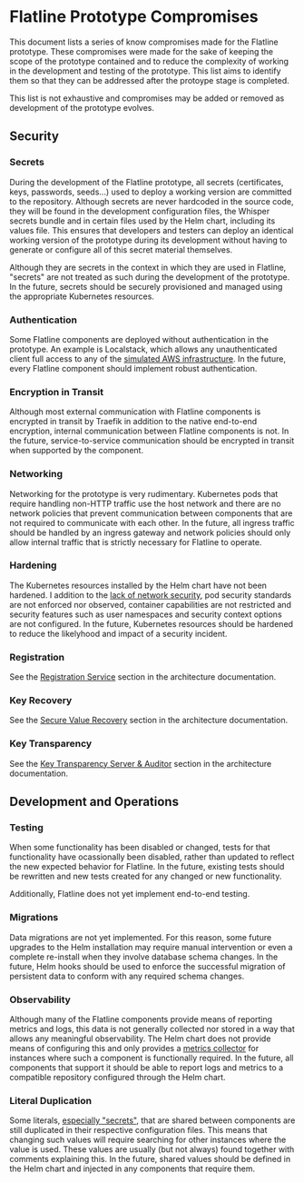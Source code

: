 # Flatline Prototype Compromises

This document lists a series of know compromises made for the Flatline prototype. These compromises were made for the sake of keeping the scope of the prototype contained and to reduce the complexity of working in the development and testing of the prototype. This list aims to identify them so that they can be addressed after the protoype stage is completed.

This list is not exhaustive and compromises may be added or removed as development of the prototype evolves.

## Security

### Secrets

During the development of the Flatline prototype, all secrets (certificates, keys, passwords, seeds...) used to deploy a working version are committed to the repository. Although secrets are never hardcoded in the source code, they will be found in the development configuration files, the Whisper secrets bundle and in certain files used by the Helm chart, including its values file. This ensures that developers and testers can deploy an identical working version of the prototype during its development without having to generate or configure all of this secret material themselves.

Although they are secrets in the context in which they are used in Flatline, "secrets" are not treated as such during the development of the prototype. In the future, secrets should be securely provisioned and managed using the appropriate Kubernetes resources.

### Authentication

Some Flatline components are deployed without authentication in the prototype. An example is Localstack, which allows any unauthenticated client full access to any of the [simulated AWS infrastructure](architecture.md#localstack). In the future, every Flatline component should implement robust authentication.

### Encryption in Transit

Although most external communication with Flatline components is encrypted in transit by Traefik in addition to the native end-to-end encryption, internal communication between Flatline components is not. In the future, service-to-service communication should be encrypted in transit when supported by the component.

### Networking

Networking for the prototype is very rudimentary. Kubernetes pods that require handling non-HTTP traffic use the host network and there are no network policies that prevent communication between components that are not required to communicate with each other. In the future, all ingress traffic should be handled by an ingress gateway and network policies should only allow internal traffic that is strictly necessary for Flatline to operate.

### Hardening

The Kubernetes resources installed by the Helm chart have not been hardened. I addition to the [lack of network security](#networking), pod security standards are not enforced nor observed, container capabilities are not restricted and security features such as user namespaces and security context options are not configured. In the future, Kubernetes resources should be hardened to reduce the likelyhood and impact of a security incident.

### Registration

See the [Registration Service](architecture.md#registration-service) section in the architecture documentation.

### Key Recovery

See the [Secure Value Recovery](architecture.md#secure-value-recovery) section in the architecture documentation.

### Key Transparency

See the [Key Transparency Server & Auditor](architecture.md#key-transparency-server--auditor) section in the architecture documentation.

## Development and Operations

### Testing

When some functionality has been disabled or changed, tests for that functionality have ocassionally been disabled, rather than updated to reflect the new expected behavior for Flatline. In the future, existing tests should be rewritten and new tests created for any changed or new functionality.

Additionally, Flatline does not yet implement end-to-end testing.

### Migrations

Data migrations are not yet implemented. For this reason, some future upgrades to the Helm installation may require manual intervention or even a complete re-install when they involve database schema changes. In the future, Helm hooks should be used to enforce the successful migration of persistent data to conform with any required schema changes.

### Observability

Although many of the Flatline components provide means of reporting metrics and logs, this data is not generally collected nor stored in a way that allows any meaningful observability. The Helm chart does not provide means of configuring this and only provides a [metrics collector](architecture.md#opentelemetry-collector) for instances where such a component is functionally required. In the future, all components that support it should be able to report logs and metrics to a compatible repository configured through the Helm chart.

### Literal Duplication

Some literals, [especially "secrets"](#secrets), that are shared between components are still duplicated in their respective configuration files. This means that changing such values will require searching for other instances where the value is used. These values are usually (but not always) found together with comments explaining this. In the future, shared values should be defined in the Helm chart and injected in any components that require them.